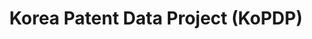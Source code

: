 ---
citation: 'Lee, Jihong and Lim, Hyunkyeong and Kim, Sangdong and Song, Keunsang and
  Jung, Jae Yu, 한국 특허 데이터 프로젝트: 내용과 방법 (Korea Patent Data Project (KoPDP): Contents
  and Methods) (May 30, 2019). Available at SSRN: https://ssrn.com/abstract=3404698
  or http://dx.doi.org/10.2139/ssrn.3404698 '
code: https://dataverse.harvard.edu/dataset.xhtml?persistentId=doi:10.7910/DVN/AUYERV
contributors:
- Jihong Lee
- Hyunkyeong Lim
- Sangdong Kim
- Keunsang Song
- Jae Yu Jung
cost: None
description: 'The project collects all utility patents granted from the Korea Intellectual
  Property Office (KIPO) for the period 1948-2016 and the US Patent and Trademark
  Office (USPTO) for the period 1976-2017. The project also matches their assignees
  to firms in DataGuide 5.0, a Korean financial database. The resulting dataset includes
  total 14,803 listed and non-listed Korean firms matched with their Korean and US
  patents, in addition to a host of accounting and financial information. Over 45%
  of all sample KIPO patents and 87% of US patents assigned to Korean assignees are
  matched. '
documentation: https://papers.ssrn.com/sol3/papers.cfm?abstract_id=3404698
last_edit: Mon, 19 Jun 2023 16:47:47 GMT
location: https://dataverse.harvard.edu/dataset.xhtml?persistentId=doi:10.7910/DVN/AUYERV
maintained_by: Jihong Lee
open_access: 'TRUE'
related_publications: https://dx.doi.org/10.2139/ssrn.3404698
shortname: kopdp
tags:
- korea
- patent
- uspto
terms_of_use: '


  Creative Commons CC0 1.0 '
timeframe: 1948-2016
title: Korea Patent Data Project (KoPDP)
uuid: 8db0db57-b063-4421-b6ac-ace9e75f5411
versioning: 'TRUE'
---